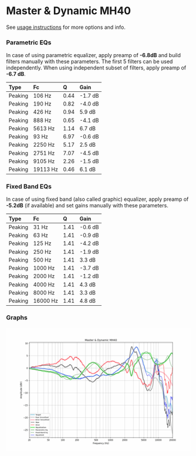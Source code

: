 # Master & Dynamic MH40
See [usage instructions](https://github.com/jaakkopasanen/AutoEq#usage) for more options and info.

### Parametric EQs
In case of using parametric equalizer, apply preamp of **-6.8dB** and build filters manually
with these parameters. The first 5 filters can be used independently.
When using independent subset of filters, apply preamp of **-6.7 dB**.

| Type    | Fc       |    Q | Gain    |
|:--------|:---------|:-----|:--------|
| Peaking | 106 Hz   | 0.44 | -1.7 dB |
| Peaking | 190 Hz   | 0.82 | -4.0 dB |
| Peaking | 426 Hz   | 0.94 | 5.9 dB  |
| Peaking | 888 Hz   | 0.65 | -4.1 dB |
| Peaking | 5613 Hz  | 1.14 | 6.7 dB  |
| Peaking | 93 Hz    | 6.97 | -0.6 dB |
| Peaking | 2250 Hz  | 5.17 | 2.5 dB  |
| Peaking | 2751 Hz  | 7.07 | -4.5 dB |
| Peaking | 9105 Hz  | 2.26 | -1.5 dB |
| Peaking | 19113 Hz | 0.46 | 6.1 dB  |

### Fixed Band EQs
In case of using fixed band (also called graphic) equalizer, apply preamp of **-5.2dB**
(if available) and set gains manually with these parameters.

| Type    | Fc       |    Q | Gain    |
|:--------|:---------|:-----|:--------|
| Peaking | 31 Hz    | 1.41 | -0.6 dB |
| Peaking | 63 Hz    | 1.41 | -0.9 dB |
| Peaking | 125 Hz   | 1.41 | -4.2 dB |
| Peaking | 250 Hz   | 1.41 | -1.9 dB |
| Peaking | 500 Hz   | 1.41 | 3.3 dB  |
| Peaking | 1000 Hz  | 1.41 | -3.7 dB |
| Peaking | 2000 Hz  | 1.41 | -1.2 dB |
| Peaking | 4000 Hz  | 1.41 | 4.3 dB  |
| Peaking | 8000 Hz  | 1.41 | 3.3 dB  |
| Peaking | 16000 Hz | 1.41 | 4.8 dB  |

### Graphs
![](./Master%20&%20Dynamic%20MH40.png)